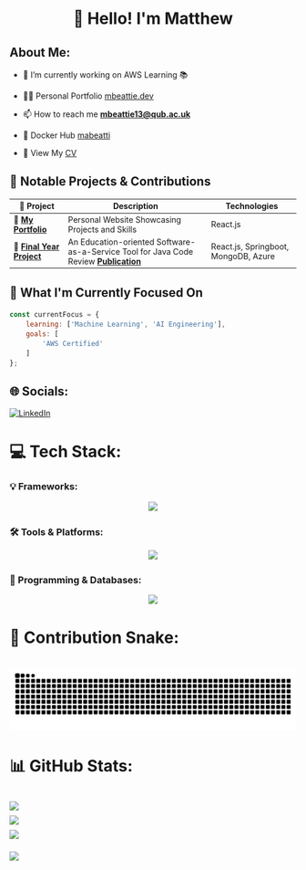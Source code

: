 <h1 align="center">👋 Hello! I'm Matthew</h1>

## About Me:
- 🔭 I’m currently working on AWS Learning 📚

- 👨‍💻 Personal Portfolio [mbeattie.dev](https://mbeattie.dev)

- 📫 How to reach me **mbeattie13@qub.ac.uk**

- 🐳 Docker Hub [mabeatti](https://hub.docker.com/u/mabeatti)

- 📄 View My [CV](https://drive.google.com/drive/folders/1LTicD0EtDttaXPBlClkg60OxazK0H9-c?usp=sharing)

## 🚀 Notable Projects & Contributions

| 🔗 Project                                                                                                                  | Description                                     | Technologies               |
| --------------------------------------------------------------------------------------------------------------------------- | ----------------------------------------------- | -------------------------- |
| 🔗 [**My Portfolio**](https://mbeattie.dev)                                                                         | Personal Website Showcasing Projects and Skills | React.js                    |
| 🔗 [**Final Year Project**](https://github.com/MBeattie02/code_review_tool)                                                                | An Education-oriented Software-as-a-Service Tool for Java Code Review [**Publication**](https://www.sciencedirect.com/science/article/pii/S2352711025000159)     | React.js, Springboot, MongoDB, Azure         |

## 🎯 What I'm Currently Focused On
```javascript
const currentFocus = {
    learning: ['Machine Learning', 'AI Engineering'],
    goals: [
        'AWS Certified'
    ]
};
```


## 🌐 Socials:
[![LinkedIn](https://img.shields.io/badge/LinkedIn-%230077B5.svg?logo=linkedin&logoColor=white)](https://linkedin.com/in/matthew-beattie-b77693223) 

# 💻 Tech Stack:

### 💡 Frameworks:
<p align="center">
  <a href="https://skillicons.dev">
    <img src="https://skillicons.dev/icons?i=react,flask,spring,css" />
  </a>
</p>


### 🛠️ Tools & Platforms:
<p align="center">
  <a href="https://skillicons.dev">
    <img src="https://skillicons.dev/icons?i=azure,aws,gradle,docker,postman,kubernetes,linux,maven,jenkins,netlify,heroku,git" />
  </a>
</p>

###  📂 Programming & Databases:
<p align="center">
  <a href="https://skillicons.dev">
    <img src="https://skillicons.dev/icons?i=nodejs,python,java,cpp,mysql,mongo," />
  </a>
</p>

###
# 🐍 Contribution Snake:
<br clear="both">

<img src="https://raw.githubusercontent.com/MBeattie02/MBeattie02/output/snake.svg" alt="Snake animation" />

###
# 📊 GitHub Stats:
![](https://github-readme-stats.vercel.app/api?username=MBeattie02&theme=dark&hide_border=false&include_all_commits=false&count_private=true)<br/>
![](https://github-readme-streak-stats.herokuapp.com/?user=MBeattie02&theme=dark&hide_border=false)<br/>
![](https://github-readme-stats.vercel.app/api/top-langs/?username=MBeattie02&theme=dark&hide_border=false&include_all_commits=false&count_private=true&layout=compact)
---
[![](https://visitcount.itsvg.in/api?id=MBeattie02&icon=0&color=0)](https://visitcount.itsvg.in)
